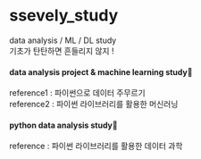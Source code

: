 # ssevely_study
data analysis / ML / DL study<br>
기초가 탄탄하면 흔들리지 않지 !
<br>
#### data analysis project & machine learning study&#127813;
reference1 : 파이썬으로 데이터 주무르기<br>
reference2 : 파이썬 라이브러리를 활용한 머신러닝
<br>
#### python data analysis study&#127814;	
reference : 파이썬 라이브러리를 활용한 데이터 과학

